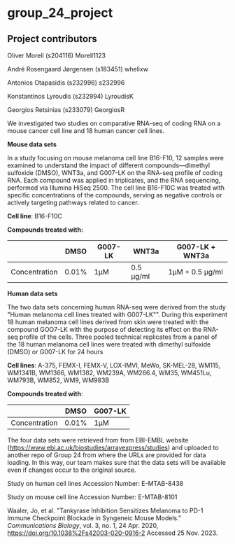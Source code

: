 # group_24_project

## Project contributors

Oliver Morell (s204116) Morell1123

André Rosengaard Jørgensen (s183451) whelixw

Antonios Otapasidis (s232996) s232996

Konstantinos Lyroudis (s232994) LyroudisK

Georgios Retsinias (s233079) GeorgiosR

We investigated two studies on comparative RNA-seq of coding RNA on a mouse cancer cell line and 18 human cancer cell lines.

**Mouse data sets**

In a study focusing on mouse melanoma cell line B16-F10, 12 samples were examined to understand the impact of different compounds—dimethyl sulfoxide (DMSO), WNT3a, and G007-LK on the RNA-seq profile of coding RNA. Each compound was applied in triplicates, and the RNA sequencing, performed via Illumina HiSeq 2500. The cell line B16-F10C was treated with specific concentrations of the compounds, serving as negative controls or actively targeting pathways related to cancer.

**Cell line**: B16-F10C

**Compounds treated with:**

|               | DMSO  | G007-LK | WNT3a     | G007-LK + WNT3a |
|---------------|-------|---------|-----------|-----------------|
| Concentration | 0.01% | 1μM     | 0.5 μg/ml | 1μM + 0.5 μg/ml |


**Human data sets**

The two data sets concerning human RNA-seq were derived from the study "Human melanoma cell lines treated with G007-LK"". During this experiment 18 human melanoma cell lines derived from skin were treated with the compound GOO7-LK with the purpose of detecting its effect on the RNA-seq profile of the cells. Three pooled technical replicates from a panel of the 18 human melanoma cell lines were treated with dimethyl sulfoxide (DMSO) or G007-LK for 24 hours

**Cell lines**: A-375, FEMX-I, FEMX-V, LOX-IMVI, MeWo, SK-MEL-28, WM115, WM1341B, WM1366, WM1382, WM239A, WM266.4, WM35, WM451Lu, WM793B, WM852, WM9, WM983B

**Compounds treated with**:

|               | DMSO  | G007-LK |
|---------------|-------|---------|
| Concentration | 0.01% | 1μM     |

The four data sets were retrieved from from EBI-EMBL website (<https://www.ebi.ac.uk/biostudies/arrayexpress/studies>) and uploaded to another repo of Group 24 from where the URLs are provided for data loading. In this way, our team makes sure that the data sets will be available even if changes occur to the original source.

Study on human cell lines Accession Number: E-MTAB-8438

Study on mouse cell line Accession Number: E-MTAB-8101

Waaler, Jo, et al. "Tankyrase Inhibition Sensitizes Melanoma to PD-1 Immune Checkpoint Blockade in Syngeneic Mouse Models." *Communications Biology*, vol. 3, no. 1, 24 Apr. 2020, <https://doi.org/10.1038%2Fs42003-020-0916-2> Accessed 25 Nov. 2023.
